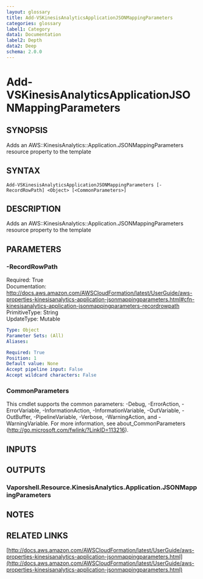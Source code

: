 ```yaml
---
layout: glossary
title: Add-VSKinesisAnalyticsApplicationJSONMappingParameters
categories: glossary
label1: Category
data1: Documentation
label2: Depth
data2: Deep
schema: 2.0.0
---
```


# Add-VSKinesisAnalyticsApplicationJSONMappingParameters

## SYNOPSIS
Adds an AWS::KinesisAnalytics::Application.JSONMappingParameters resource property to the template

## SYNTAX

```
Add-VSKinesisAnalyticsApplicationJSONMappingParameters [-RecordRowPath] <Object> [<CommonParameters>]
```

## DESCRIPTION
Adds an AWS::KinesisAnalytics::Application.JSONMappingParameters resource property to the template

## PARAMETERS

### -RecordRowPath
Required: True    
Documentation: http://docs.aws.amazon.com/AWSCloudFormation/latest/UserGuide/aws-properties-kinesisanalytics-application-jsonmappingparameters.html#cfn-kinesisanalytics-application-jsonmappingparameters-recordrowpath    
PrimitiveType: String    
UpdateType: Mutable

```yaml
Type: Object
Parameter Sets: (All)
Aliases:

Required: True
Position: 1
Default value: None
Accept pipeline input: False
Accept wildcard characters: False
```

### CommonParameters
This cmdlet supports the common parameters: -Debug, -ErrorAction, -ErrorVariable, -InformationAction, -InformationVariable, -OutVariable, -OutBuffer, -PipelineVariable, -Verbose, -WarningAction, and -WarningVariable.
For more information, see about_CommonParameters (http://go.microsoft.com/fwlink/?LinkID=113216).

## INPUTS

## OUTPUTS

### Vaporshell.Resource.KinesisAnalytics.Application.JSONMappingParameters

## NOTES

## RELATED LINKS

[http://docs.aws.amazon.com/AWSCloudFormation/latest/UserGuide/aws-properties-kinesisanalytics-application-jsonmappingparameters.html](http://docs.aws.amazon.com/AWSCloudFormation/latest/UserGuide/aws-properties-kinesisanalytics-application-jsonmappingparameters.html)

